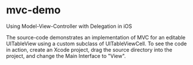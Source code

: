 # mvc-demo

Using Model-View-Controller with Delegation in iOS

The source-code demonstrates an implementation of MVC for an editable UITableView using a custom subclass of UITableViewCell. To see the code in action, create an Xcode project, drag the source directory into the project, and change the Main Interface to "View".
